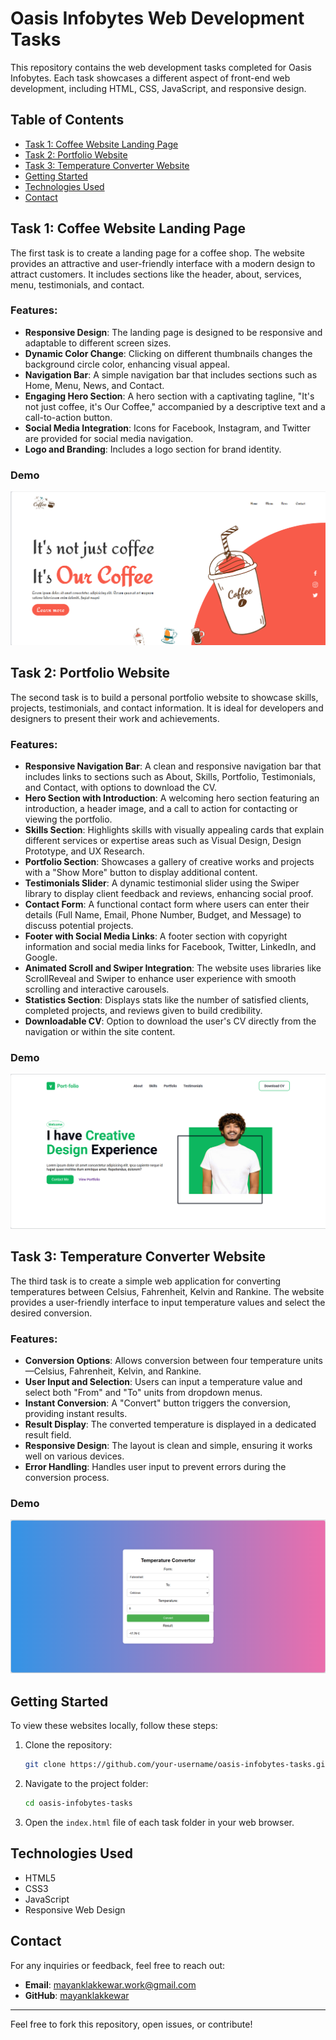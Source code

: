 # Oasis Infobytes Web Development Tasks

This repository contains the web development tasks completed for Oasis Infobytes. Each task showcases a different aspect of front-end web development, including HTML, CSS, JavaScript, and responsive design.

## Table of Contents

- [Task 1: Coffee Website Landing Page](#task-1-coffee-website-landing-page)
- [Task 2: Portfolio Website](#task-2-portfolio-website)
- [Task 3: Temperature Converter Website](#task-3-temperature-converter-website)
- [Getting Started](#getting-started)
- [Technologies Used](#technologies-used)
- [Contact](#contact)

## Task 1: Coffee Website Landing Page

The first task is to create a landing page for a coffee shop. The website provides an attractive and user-friendly interface with a modern design to attract customers. It includes sections like the header, about, services, menu, testimonials, and contact.

### Features:
- **Responsive Design**: The landing page is designed to be responsive and adaptable to different screen sizes.
- **Dynamic Color Change**: Clicking on different thumbnails changes the background circle color, enhancing visual appeal. 
- **Navigation Bar**: A simple navigation bar that includes sections such as Home, Menu, News, and Contact.
 - **Engaging Hero Section**: A hero section with a captivating tagline, "It's not just coffee, it's Our Coffee," accompanied by a descriptive text and a call-to-action button. 
- **Social Media Integration**: Icons for Facebook, Instagram, and Twitter are provided for social media navigation. 
- **Logo and Branding**: Includes a logo section for brand identity.

### Demo
![Coffee Landing Page Screenshot](./screenshots/coffee_landing_page.png)

## Task 2: Portfolio Website

The second task is to build a personal portfolio website to showcase skills, projects, testimonials, and contact information. It is ideal for developers and designers to present their work and achievements.

### Features:
- **Responsive Navigation Bar**: A clean and responsive navigation bar that includes links to sections such as About, Skills, Portfolio, Testimonials, and Contact, with options to download the CV.
- **Hero Section with Introduction**: A welcoming hero section featuring an introduction, a header image, and a call to action for contacting or viewing the portfolio.
- **Skills Section**: Highlights skills with visually appealing cards that explain different services or expertise areas such as Visual Design, Design Prototype, and UX Research.
- **Portfolio Section**: Showcases a gallery of creative works and projects with a "Show More" button to display additional content.
- **Testimonials Slider**: A dynamic testimonial slider using the Swiper library to display client feedback and reviews, enhancing social proof.
- **Contact Form**: A functional contact form where users can enter their details (Full Name, Email, Phone Number, Budget, and Message) to discuss potential projects.
- **Footer with Social Media Links**: A footer section with copyright information and social media links for Facebook, Twitter, LinkedIn, and Google.
- **Animated Scroll and Swiper Integration**: The website uses libraries like ScrollReveal and Swiper to enhance user experience with smooth scrolling and interactive carousels.
- **Statistics Section**: Displays stats like the number of satisfied clients, completed projects, and reviews given to build credibility.
- **Downloadable CV**: Option to download the user's CV directly from the navigation or within the site content.

### Demo
![Portfolio Website Screenshot](./screenshots/portfolio_website.png)

## Task 3: Temperature Converter Website

The third task is to create a simple web application for converting temperatures between Celsius, Fahrenheit, Kelvin and Rankine. The website provides a user-friendly interface to input temperature values and select the desired conversion.

### Features:
 - **Conversion Options**: Allows conversion between four temperature units—Celsius, Fahrenheit, Kelvin, and Rankine. 
- **User Input and Selection**: Users can input a temperature value and select both "From" and "To" units from dropdown menus. 
- **Instant Conversion**: A "Convert" button triggers the conversion, providing instant results.
- **Result Display**: The converted temperature is displayed in a dedicated result field. 
- **Responsive Design**: The layout is clean and simple, ensuring it works well on various devices. 
- **Error Handling**: Handles user input to prevent errors during the conversion process.

### Demo
![Temperature Converter Website Screenshot](./screenshots/temperature_converter.png)

## Getting Started

To view these websites locally, follow these steps:

1. Clone the repository:
    ```bash
    git clone https://github.com/your-username/oasis-infobytes-tasks.git
    ```
2. Navigate to the project folder:
    ```bash
    cd oasis-infobytes-tasks
    ```
3. Open the `index.html` file of each task folder in your web browser.

## Technologies Used

- HTML5
- CSS3
- JavaScript
- Responsive Web Design

## Contact

For any inquiries or feedback, feel free to reach out:

- **Email**: mayanklakkewar.work@gmail.com
- **GitHub**: [mayanklakkewar](https://github.com/mayanklakkewar)

---

Feel free to fork this repository, open issues, or contribute!


